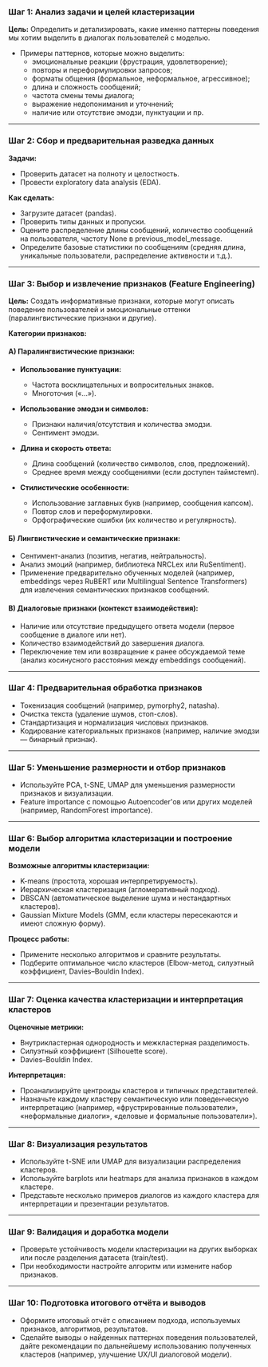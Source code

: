 ### **Шаг 1: Анализ задачи и целей кластеризации**

**Цель:** Определить и детализировать, какие именно паттерны поведения мы хотим выделить в диалогах пользователей с моделью.

- Примеры паттернов, которые можно выделить:
  - эмоциональные реакции (фрустрация, удовлетворение);
  - повторы и переформулировки запросов;
  - форматы общения (формальное, неформальное, агрессивное);
  - длина и сложность сообщений;
  - частота смены темы диалога;
  - выражение недопонимания и уточнений;
  - наличие или отсутствие эмодзи, пунктуации и пр.

---

### **Шаг 2: Сбор и предварительная разведка данных**

**Задачи:**
- Проверить датасет на полноту и целостность.
- Провести exploratory data analysis (EDA).

**Как сделать:**
- Загрузите датасет (pandas).
- Проверить типы данных и пропуски.
- Оцените распределение длины сообщений, количество сообщений на пользователя, частоту None в previous_model_message.
- Определите базовые статистики по сообщениям (средняя длина, уникальные пользователи, распределение активности и т.д.).

---

### **Шаг 3: Выбор и извлечение признаков (Feature Engineering)**

**Цель:** Создать информативные признаки, которые могут описать поведение пользователей и эмоциональные оттенки (паралингвистические признаки и другие).

**Категории признаков:**

#### А) Паралингвистические признаки:

- **Использование пунктуации:**
  - Частота восклицательных и вопросительных знаков.
  - Многоточия («...»).

- **Использование эмодзи и символов:**
  - Признаки наличия/отсутствия и количества эмодзи.
  - Сентимент эмодзи.

- **Длина и скорость ответа:**
  - Длина сообщений (количество символов, слов, предложений).
  - Среднее время между сообщениями (если доступен таймстемп).

- **Стилистические особенности:**
  - Использование заглавных букв (например, сообщения капсом).
  - Повтор слов и переформулировки.
  - Орфографические ошибки (их количество и регулярность).

#### Б) Лингвистические и семантические признаки:

- Сентимент-анализ (позитив, негатив, нейтральность).
- Анализ эмоций (например, библиотека NRCLex или RuSentiment).
- Применение предварительно обученных моделей (например, embeddings через RuBERT или Multilingual Sentence Transformers) для извлечения семантических признаков сообщений.

#### В) Диалоговые признаки (контекст взаимодействия):

- Наличие или отсутствие предыдущего ответа модели (первое сообщение в диалоге или нет).
- Количество взаимодействий до завершения диалога.
- Переключение тем или возвращение к ранее обсуждаемой теме (анализ косинусного расстояния между embeddings сообщений).

---

### **Шаг 4: Предварительная обработка признаков**

- Токенизация сообщений (например, pymorphy2, natasha).
- Очистка текста (удаление шумов, стоп-слов).
- Стандартизация и нормализация числовых признаков.
- Кодирование категориальных признаков (например, наличие эмодзи — бинарный признак).

---

### **Шаг 5: Уменьшение размерности и отбор признаков**

- Используйте PCA, t-SNE, UMAP для уменьшения размерности признаков и визуализации.
- Feature importance с помощью Autoencoder'ов или других моделей (например, RandomForest importance).

---

### **Шаг 6: Выбор алгоритма кластеризации и построение модели**

**Возможные алгоритмы кластеризации:**
- K-means (простота, хорошая интерпретируемость).
- Иерархическая кластеризация (агломеративный подход).
- DBSCAN (автоматическое выделение шума и нестандартных кластеров).
- Gaussian Mixture Models (GMM, если кластеры пересекаются и имеют сложную форму).

**Процесс работы:**
- Примените несколько алгоритмов и сравните результаты.
- Подберите оптимальное число кластеров (Elbow-метод, силуэтный коэффициент, Davies–Bouldin Index).

---

### **Шаг 7: Оценка качества кластеризации и интерпретация кластеров**

**Оценочные метрики:**
- Внутрикластерная однородность и межкластерная разделимость.
- Силуэтный коэффициент (Silhouette score).
- Davies–Bouldin Index.

**Интерпретация:**
- Проанализируйте центроиды кластеров и типичных представителей.
- Назначьте каждому кластеру семантическую или поведенческую интерпретацию (например, «фрустрированные пользователи», «неформальные диалоги», «деловые и формальные пользователи»).

---

### **Шаг 8: Визуализация результатов**

- Используйте t-SNE или UMAP для визуализации распределения кластеров.
- Используйте barplots или heatmaps для анализа признаков в каждом кластере.
- Представьте несколько примеров диалогов из каждого кластера для интерпретации и презентации результатов.

---

### **Шаг 9: Валидация и доработка модели**

- Проверьте устойчивость модели кластеризации на других выборках или после разделения датасета (train/test).
- При необходимости настройте алгоритм или измените набор признаков.

---

### **Шаг 10: Подготовка итогового отчёта и выводов**

- Оформите итоговый отчёт с описанием подхода, используемых признаков, алгоритмов, результатов.
- Сделайте выводы о найденных паттернах поведения пользователей, дайте рекомендации по дальнейшему использованию полученных кластеров (например, улучшение UX/UI диалоговой модели).
